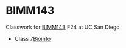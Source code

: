 # BIMM143
Classwork for [BIMM143](https://bioboot.github.io/bimm143_F24/) F24 at UC San Diego


- Class 7[Bioinfo](https://github.com/xlian123/bimm143_github/blob/main/Lab%207/Untitled.pdf)
